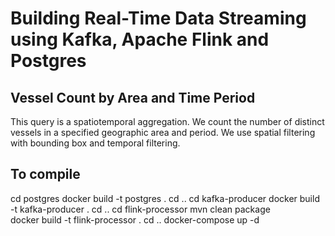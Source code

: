 # Building Real-Time Data Streaming using Kafka, Apache Flink and Postgres

## Vessel Count by Area and Time Period
This query is a spatiotemporal aggregation. We count the number of distinct vessels in a specified geographic area and period. We use spatial filtering with bounding box and temporal filtering.


## To compile
cd postgres
docker build -t postgres .
cd ..
cd kafka-producer
docker build -t kafka-producer .
cd ..
cd flink-processor
mvn clean package  
docker build -t flink-processor .
cd ..
docker-compose up -d 